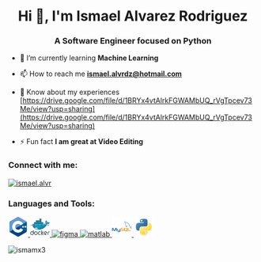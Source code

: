 <h1 align="center">Hi 👋, I'm Ismael Alvarez Rodriguez</h1>
<h3 align="center">A Software Engineer focused on Python</h3>

- 🌱 I’m currently learning **Machine Learning**

- 📫 How to reach me **ismael.alvrdz@hotmail.com**

- 📄 Know about my experiences [https://drive.google.com/file/d/1BRYx4vtAlrkFGWAMbUQ_rVgTpcev73Me/view?usp=sharing](https://drive.google.com/file/d/1BRYx4vtAlrkFGWAMbUQ_rVgTpcev73Me/view?usp=sharing)

- ⚡ Fun fact **I am great at Video Editing**

<h3 align="left">Connect with me:</h3>
<p align="left">
<a href="https://instagram.com/ismael.alvr" target="blank"><img align="center" src="https://raw.githubusercontent.com/rahuldkjain/github-profile-readme-generator/master/src/images/icons/Social/instagram.svg" alt="ismael.alvr" height="30" width="40" /></a>
</p>

<h3 align="left">Languages and Tools:</h3>
<p align="left"> <a href="https://www.w3schools.com/cpp/" target="_blank" rel="noreferrer"> <img src="https://raw.githubusercontent.com/devicons/devicon/master/icons/cplusplus/cplusplus-original.svg" alt="cplusplus" width="40" height="40"/> </a> <a href="https://www.docker.com/" target="_blank" rel="noreferrer"> <img src="https://raw.githubusercontent.com/devicons/devicon/master/icons/docker/docker-original-wordmark.svg" alt="docker" width="40" height="40"/> </a> <a href="https://www.figma.com/" target="_blank" rel="noreferrer"> <img src="https://www.vectorlogo.zone/logos/figma/figma-icon.svg" alt="figma" width="40" height="40"/> </a> <a href="https://www.mathworks.com/" target="_blank" rel="noreferrer"> <img src="https://upload.wikimedia.org/wikipedia/commons/2/21/Matlab_Logo.png" alt="matlab" width="40" height="40"/> </a> <a href="https://www.mysql.com/" target="_blank" rel="noreferrer"> <img src="https://raw.githubusercontent.com/devicons/devicon/master/icons/mysql/mysql-original-wordmark.svg" alt="mysql" width="40" height="40"/> </a> <a href="https://www.python.org" target="_blank" rel="noreferrer"> <img src="https://raw.githubusercontent.com/devicons/devicon/master/icons/python/python-original.svg" alt="python" width="40" height="40"/> </a> </p>

<p><img align="center" src="https://github-readme-stats.vercel.app/api/top-langs?username=ismamx3&show_icons=true&theme=dark&locale=en&layout=compact" alt="ismamx3" /></p>
